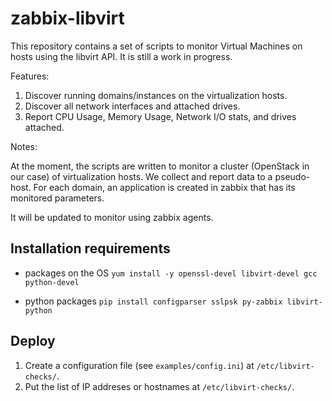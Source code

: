 # zabbix-libvirt

This repository contains a set of scripts to monitor Virtual Machines on hosts using the libvirt API. It is still a work in progress.

Features:

1. Discover running domains/instances on the virtualization hosts.
2. Discover all network interfaces and attached drives.
3. Report CPU Usage, Memory Usage, Network I/O stats, and drives attached.

Notes:

At the moment, the scripts are written to monitor a cluster (OpenStack in our case) of virtualization hosts. We collect and report data to a pseudo-host. For each domain, an application is created in zabbix that has its monitored parameters.

It will be updated to monitor using zabbix agents.

## Installation requirements

* packages on the OS
`yum install -y openssl-devel libvirt-devel gcc python-devel`

* python packages
`pip install configparser sslpsk py-zabbix libvirt-python`

## Deploy

1. Create a configuration file (see `examples/config.ini`) at `/etc/libvirt-checks/`.
2. Put the list of IP addreses or hostnames at `/etc/libvirt-checks/`.
